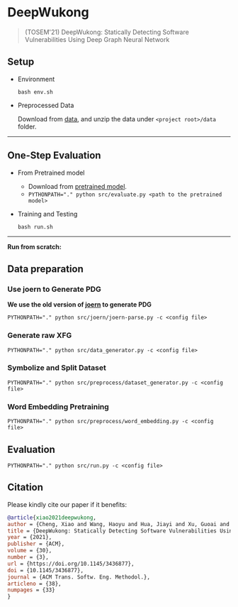 # DeepWukong

> (TOSEM'21) DeepWukong: Statically Detecting Software Vulnerabilities Using Deep Graph Neural Network

## Setup

- Environment

    ```shell
    bash env.sh
    ```

- Preprocessed Data

    Download from [data](https://bupteducn-my.sharepoint.com/:u:/g/personal/jackiecheng_bupt_edu_cn/EalnVAYC8zZDgwhPmGJ034cBYNZ8zB7-mNSNm-a7oYXkcw?e=eRUc50), and unzip the data under `<project root>/data` folder.

---

## One-Step Evaluation

- From Pretrained model
  
  - Download from [pretrained model](https://bupteducn-my.sharepoint.com/:u:/g/personal/jackiecheng_bupt_edu_cn/EesTvivx1UlEo9THYRSCYkMBMsZqKXgNVYx9wTToYnDwxg?e=Z4nz23).
  - `PYTHONPATH="." python src/evaluate.py <path to the pretrained model>`

- Training and Testing

  ```shell
  bash run.sh
  ```

---

**Run from scratch:**

## Data preparation

### Use joern to Generate PDG

**We use the old version of [joern](https://github.com/ives-nx/dwk_preprocess/tree/main/joern_slicer/joern) to generate PDG**

```shell
PYTHONPATH="." python src/joern/joern-parse.py -c <config file>
```

### Generate raw XFG

```shell
PYTHONPATH="." python src/data_generator.py -c <config file>
```

### Symbolize and Split Dataset

```shell
PYTHONPATH="." python src/preprocess/dataset_generator.py -c <config file>
```

### Word Embedding Pretraining

```shell
PYTHONPATH="." python src/preprocess/word_embedding.py -c <config file>
```

## Evaluation

```shell
PYTHONPATH="." python src/run.py -c <config file>
```


## Citation

Please kindly cite our paper if it benefits:

```bib
@article{xiao2021deepwukong,
author = {Cheng, Xiao and Wang, Haoyu and Hua, Jiayi and Xu, Guoai and Sui, Yulei},
title = {DeepWukong: Statically Detecting Software Vulnerabilities Using Deep Graph Neural Network},
year = {2021},
publisher = {ACM},
volume = {30},
number = {3},
url = {https://doi.org/10.1145/3436877},
doi = {10.1145/3436877},
journal = {ACM Trans. Softw. Eng. Methodol.},
articleno = {38},
numpages = {33}
}
```
